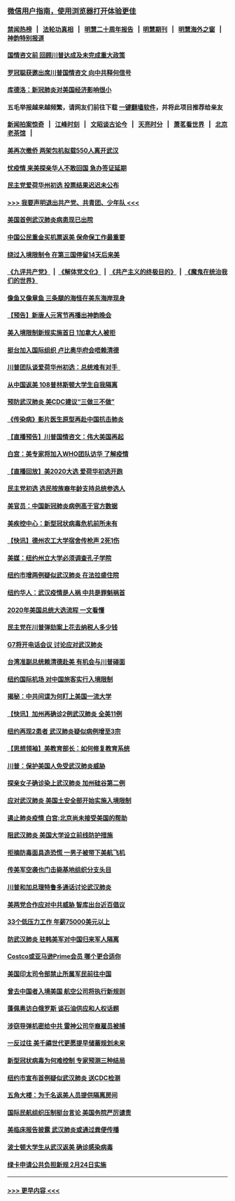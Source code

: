 ### [微信用户指南，使用浏览器打开体验更佳](https://github.com/gfw-breaker/banned-news1/blob/master/indexes/wechat-guide.md?t=0)
#### [禁闻热榜](热点新闻.md?t=0)  &nbsp;&nbsp;|&nbsp;&nbsp; [法轮功真相](https://github.com/gfw-breaker/truth/blob/master/README.md?t=0) &nbsp;&nbsp;|&nbsp;&nbsp; [明慧二十周年报告](https://github.com/gfw-breaker/mh-reports/blob/master/README.md?t=0) &nbsp;&nbsp;|&nbsp;&nbsp;[明慧期刊](https://github.com/gfw-breaker/mh-qikan) &nbsp;&nbsp;|&nbsp;&nbsp; [明慧海外之窗](https://github.com/gfw-breaker/mh-news/blob/master/README.md?t=0) &nbsp;&nbsp;|&nbsp;&nbsp; [神韵特别报道](https://github.com/gfw-breaker/mh-news/blob/master/shenyun.md?t=0)
#### [国情咨文前 回顾川普达成及未完成重大政策](../pages/nsc412/n11844581.md?t=02050401) 
#### [罗冠聪获邀出席川普国情咨文 向中共释何信号](../pages/nsc412/n11844355.md?t=02050401) 
#### [库德洛：新冠肺炎对美国经济影响很小](../pages/nsc412/n11844418.md?t=02050401) 
#### 五毛举报越来越频繁，请网友们前往下载 [一键翻墙软件](https://github.com/gfw-breaker/ssr-accounts)，并将此项目推荐给亲友
#### [新闻拍案惊奇](https://github.com/gfw-breaker/banned-news1/blob/master/pages/link4.md) &nbsp;&nbsp;|&nbsp;&nbsp; [江峰时刻](https://github.com/gfw-breaker/banned-news1/blob/master/pages/link4.md) &nbsp;&nbsp;|&nbsp;&nbsp; [文昭谈古论今](https://github.com/gfw-breaker/banned-news1/blob/master/pages/link4.md) &nbsp;&nbsp;|&nbsp;&nbsp; [天亮时分](https://github.com/gfw-breaker/banned-news1/blob/master/pages/link4.md) &nbsp;&nbsp;|&nbsp;&nbsp; [萧茗看世界](https://github.com/gfw-breaker/banned-news1/blob/master/pages/link4.md) &nbsp;&nbsp;|&nbsp;&nbsp; [北京老茶馆](https://github.com/gfw-breaker/banned-news1/blob/master/pages/link4.md) &nbsp;&nbsp;|&nbsp;&nbsp; 
#### [美再次撤侨 两架包机拟载550人离开武汉](../pages/nsc412/n11844407.md?t=02050401) 
#### [忧疫情 来美探亲华人不敢回国 急办签证延期](../pages/nsc412/n11843344.md?t=02050401) 
#### [民主党爱荷华州初选 投票结果迟迟未公布](../pages/nsc412/n11844207.md?t=02050401) 
#### [>>> 我要声明退出共产党、共青团、少年队 <<<](https://github.com/begood0513/goodnews/blob/master/quit/letter.md) 
#### [美国首例武汉肺炎病患现已出院](../pages/nsc412/n11842740.md?t=02050401) 
#### [中国公民重金买机票返美 保命保工作最重要](../pages/nsc412/n11843282.md?t=02050401) 
#### [绕过入境限制令  在第三国停留14天后来美](../pages/nsc412/n11843341.md?t=02050401) 
#### [《九评共产党》](https://github.com/begood0513/9ping.md/blob/master/README.md) &nbsp;|&nbsp; [《解体党文化》](../../../../jtdwh.md/blob/master/README.md)  &nbsp;|&nbsp; [《共产主义的终极目的》](../../../../gczydzjmd.md/blob/master/README.md) &nbsp;|&nbsp; [《魔鬼在统治我们的世界》](../../../../mgztzwmdsj.md/blob/master/README.md) 
#### [像鱼又像章鱼 三条腿的海怪在美东海岸现身](../pages/nsc412/n11843092.md?t=02050401) 
#### [【预告】新唐人元宵节再播出神韵晚会](../pages/nsc412/n11843192.md?t=02050401) 
#### [美入境限制新规实施首日 1加拿大人被拒](../pages/nsc412/n11843058.md?t=02050401) 
#### [挺台加入国际组织 卢比奥华府会唔赖清德](../pages/nsc412/n11843023.md?t=02050401) 
#### [川普团队谈爱荷华州初选：总统难有对手  ](../pages/nsc412/n11842867.md?t=02050401) 
#### [从中国返美 108普林斯顿大学生自我隔离](../pages/nsc412/n11842714.md?t=02050401) 
#### [预防武汉肺炎 美CDC建议“三做三不做”](../pages/nsc412/n11842700.md?t=02050401) 
#### [《传染病》影片医生原型再赴中国抗击肺炎](../pages/nsc412/n11842626.md?t=02050401) 
#### [【直播预告】川普国情咨文：伟大美国再起](../pages/nsc412/n11842079.md?t=02050401) 
#### [白宫：美专家将加入WHO团队访华 了解疫情](../pages/nsc412/n11842198.md?t=02050401) 
#### [【直播回放】美2020大选 爱荷华初选开跑](../pages/nsc412/n11841820.md?t=02050401) 
#### [民主党初选 选民按族裔年龄支持总统参选人](../pages/nsc412/n11842239.md?t=02050401) 
#### [美官员：中国新冠肺炎病例高于官方数据](../pages/nsc412/n11842452.md?t=02050401) 
#### [美疾控中心：新型冠状病毒危机前所未有](../pages/nsc412/n11842406.md?t=02050401) 
#### [【快讯】德州农工大学宿舍传枪声 2死1伤](../pages/nsc412/n11842279.md?t=02050401) 
#### [美媒：纽约州立大学必须调查孔子学院](../pages/nsc412/n11840637.md?t=02050401) 
#### [纽约市增两例疑似武汉肺炎 在法拉盛住院](../pages/nsc412/n11840625.md?t=02050401) 
#### [纽约华人：武汉疫情是人祸 中共是罪魁祸首](../pages/nsc412/n11840631.md?t=02050401) 
#### [2020年美国总统大选流程 一文看懂](../pages/nsc412/n11842056.md?t=02050401) 
#### [民主党在川普弹劾案上花去纳税人多少钱](../pages/nsc412/n11841941.md?t=02050401) 
#### [G7将开电话会议 讨论应对武汉肺炎](../pages/nsc412/n11841658.md?t=02050401) 
#### [台湾准副总统赖清德赴美 有机会与川普碰面](../pages/nsc412/n11841332.md?t=02050401) 
#### [纽约国际机场  对中国旅客实行入境限制](../pages/nsc412/n11840619.md?t=02050401) 
#### [揭秘：中共间谍为何盯上美国一流大学](../pages/nsc412/n11840270.md?t=02050401) 
#### [【快讯】加州再确诊2例武汉肺炎 全美11例](../pages/nsc412/n11840339.md?t=02050401) 
#### [纽约再现2患者 武汉肺炎疑似病例增至3宗](../pages/nsc412/n11840010.md?t=02050401) 
#### [【思想领袖】美教育部长：如何修复教育系统](../pages/nsc412/n11690865.md?t=02050401) 
#### [川普：保护美国人免受武汉肺炎威胁](../pages/nsc412/n11839718.md?t=02050401) 
#### [探亲女子确诊染上武汉肺炎 加州硅谷第二例](../pages/nsc412/n11839784.md?t=02050401) 
#### [应对武汉肺炎 美国土安全部开始实施入境限制](../pages/nsc412/n11839729.md?t=02050401) 
#### [遏止肺炎疫情 白宫:北京尚未接受美国的帮助](../pages/nsc412/n11839660.md?t=02050401) 
#### [阻武汉肺炎 美国大学设立前线防护措施](../pages/nsc412/n11839479.md?t=02050401) 
#### [拒摘防毒面具造恐慌 一男子被带下美航飞机](../pages/nsc412/n11839455.md?t=02050401) 
#### [传美军空袭也门击毙基地组织分支头目](../pages/nsc412/n11839210.md?t=02050401) 
#### [川普和加总理特鲁多通话讨论武汉肺炎](../pages/nsc412/n11839128.md?t=02050401) 
#### [美两党合作应对中共威胁 智库出台近百倡议](../pages/nsc412/n11838437.md?t=02050401) 
#### [33个低压力工作 年薪75000美元以上](../pages/nsc412/n11834441.md?t=02050401) 
#### [防武汉肺炎 驻韩美军对中国归来军人隔离](../pages/nsc412/n11838970.md?t=02050401) 
#### [Costco或亚马逊Prime会员 哪个更合适你](../pages/nsc412/n11834459.md?t=02050401) 
#### [美国印太司令部禁止所属军民前往中国](../pages/nsc412/n11838418.md?t=02050401) 
#### [曾去中国者入境美国 航空公司将执行新规则](../pages/nsc412/n11838375.md?t=02050401) 
#### [蓬佩奥访白俄罗斯 谈石油供应和人权话题](../pages/nsc412/n11838242.md?t=02050401) 
#### [涉窃导弹机密给中共 雷神公司华裔雇员被捕](../pages/nsc412/n11838129.md?t=02050401) 
#### [一反过往 美千禧世代更愿提早储蓄规划未来](../pages/nsc412/n11837601.md?t=02050401) 
#### [新型冠状病毒为何难控制 专家预测三种结局](../pages/nsc412/n11838002.md?t=02050401) 
#### [纽约市宣布首例疑似武汉肺炎 送CDC检测](../pages/nsc412/n11837852.md?t=02050401) 
#### [五角大楼：为千名返美人员提供隔离房间](../pages/nsc412/n11837831.md?t=02050401) 
#### [国际民航组织压制挺台言论 美国务院严厉谴责](../pages/nsc412/n11837791.md?t=02050401) 
#### [美临床报告披露 武汉肺炎或通过粪便传播](../pages/nsc412/n11837626.md?t=02050401) 
#### [波士顿大学生从武汉返美 确诊感染病毒](../pages/nsc412/n11837580.md?t=02050401) 
#### [绿卡申请公共负担新规 2月24日实施](../pages/nsc412/n11836634.md?t=02050401) 

----
#### [ >>> 更早内容 <<< ](../indexes/nsc412-earlier.md)

